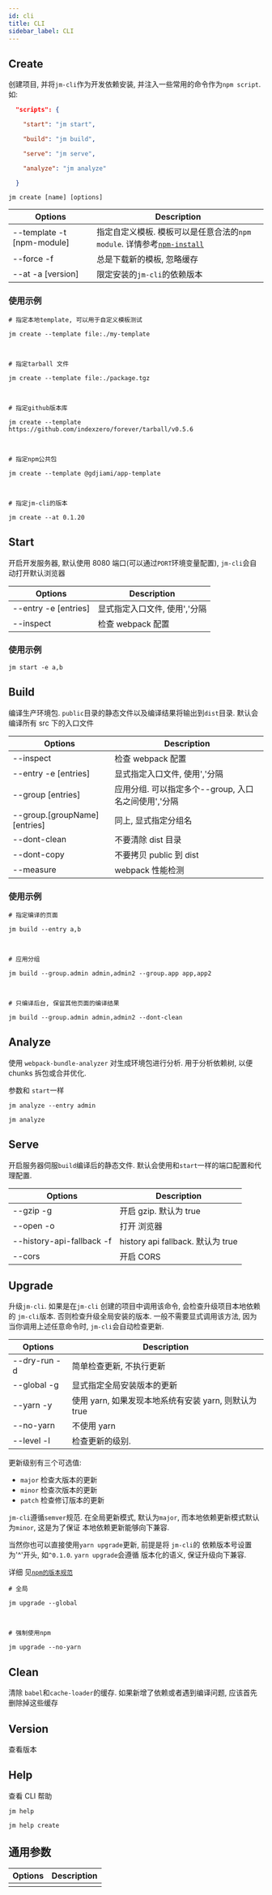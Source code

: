 ```yaml
---
id: cli
title: CLI
sidebar_label: CLI
---
```


## Create

创建项目, 并将`jm-cli`作为开发依赖安装, 并注入一些常用的命令作为`npm script`. 如:

```json
  "scripts": {
    "start": "jm start",
    "build": "jm build",
    "serve": "jm serve",
    "analyze": "jm analyze"
  }
```

```shell
jm create [name] [options]
```

| Options                    | Description                                                                                                   |
| -------------------------- | ------------------------------------------------------------------------------------------------------------- |
| --template -t [npm-module] | 指定自定义模板. 模板可以是任意合法的`npm module`. 详情参考[`npm-install`](https://docs.npmjs.com/cli/install) |
| --force -f                 | 总是下载新的模板, 忽略缓存                                                                                    |
| --at -a [version]          | 限定安装的`jm-cli`的依赖版本                                                                                  |

### 使用示例

```shell
# 指定本地template, 可以用于自定义模板测试
jm create --template file:./my-template

# 指定tarball 文件
jm create --template file:./package.tgz

# 指定github版本库
jm create --template https://github.com/indexzero/forever/tarball/v0.5.6

# 指定npm公共包
jm create --template @gdjiami/app-template

# 指定jm-cli的版本
jm create --at 0.1.20
```

## Start

开启开发服务器, 默认使用 8080 端口(可以通过`PORT`环境变量配置), `jm-cli`会自动打开默认浏览器

| Options              | Description                   |
| -------------------- | ----------------------------- |
| --entry -e [entries] | 显式指定入口文件, 使用','分隔 |
| --inspect            | 检查 webpack 配置             |

### 使用示例

```shell
jm start -e a,b
```

## Build

编译生产环境包. `public`目录的静态文件以及编译结果将输出到`dist`目录. 默认会编译所有 src 下的入口文件

| Options                      | Description                                          |
| ---------------------------- | ---------------------------------------------------- |
| --inspect                    | 检查 webpack 配置                                    |
| --entry -e [entries]         | 显式指定入口文件, 使用','分隔                        |
| --group [entries]            | 应用分组. 可以指定多个--group, 入口名之间使用','分隔 |
| --group.[groupName][entries] | 同上, 显式指定分组名                                 |
| --dont-clean                 | 不要清除 dist 目录                                   |
| --dont-copy                  | 不要拷贝 public 到 dist                              |
| --measure                    | webpack 性能检测                                     |

### 使用示例

```shell
# 指定编译的页面
jm build --entry a,b

# 应用分组
jm build --group.admin admin,admin2 --group.app app,app2

# 只编译后台, 保留其他页面的编译结果
jm build --group.admin admin,admin2 --dont-clean
```

## Analyze

使用 `webpack-bundle-analyzer` 对生成环境包进行分析. 用于分析依赖树, 以便 chunks 拆包或合并优化.

参数和 `start`一样

```shell
jm analyze --entry admin
jm analyze
```

## Serve

开启服务器伺服`build`编译后的静态文件. 默认会使用和`start`一样的端口配置和代理配置.

| Options                   | Description                       |
| ------------------------- | --------------------------------- |
| --gzip -g                 | 开启 gzip. 默认为 true            |
| --open -o                 | 打开 浏览器                       |
| --history-api-fallback -f | history api fallback. 默认为 true |
| --cors                    | 开启 CORS                         |

## Upgrade

升级`jm-cli`. 如果是在`jm-cli` 创建的项目中调用该命令, 会检查升级项目本地依赖的 `jm-cli`版本.
否则检查升级全局安装的版本. 一般不需要显式调用该方法, 因为当你调用上述任意命令时, `jm-cli`会自动检查更新.

| Options      | Description                                           |
| ------------ | ----------------------------------------------------- |
| --dry-run -d | 简单检查更新, 不执行更新                              |
| --global -g  | 显式指定全局安装版本的更新                            |
| --yarn -y    | 使用 yarn, 如果发现本地系统有安装 yarn, 则默认为 true |
| --no-yarn    | 不使用 yarn                                           |
| --level -l   | 检查更新的级别.                                       |

更新级别有三个可选值:

- `major` 检查大版本的更新
- `minor` 检查次版本的更新
- `patch` 检查修订版本的更新

`jm-cli`遵循`semver`规范. 在全局更新模式, 默认为`major`, 而本地依赖更新模式默认为`minor`, 这是为了保证
本地依赖更新能够向下兼容.

当然你也可以直接使用`yarn upgrade`更新, 前提是将 `jm-cli`的 依赖版本号设置为'^'开头, 如`^0.1.0`. `yarn upgrade`会遵循
版本化的语义, 保证升级向下兼容.

详细 见[`npm的版本规范`](https://docs.npmjs.com/misc/semver)

```shell
# 全局
jm upgrade --global

# 强制使用npm
jm upgrade --no-yarn
```

## Clean

清除 `babel`和`cache-loader`的缓存. 如果新增了依赖或者遇到编译问题, 应该首先删除掉这些缓存

## Version

查看版本

## Help

查看 CLI 帮助

```shell
jm help
jm help create
```

## 通用参数

| Options | Description |
| ------- | ----------- |
|         |             |
